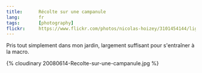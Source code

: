 ```yaml
---
title:      Récolte sur une campanule
lang:       fr
tags:       [photography]
flickr:     https://www.flickr.com/photos/nicolas-hoizey/3101454144/lightbox/
---
```


Pris tout simplement dans mon jardin, largement suffisant pour s'entraîner à la macro.

{% cloudinary 20080614-Recolte-sur-une-campanule.jpg %}


